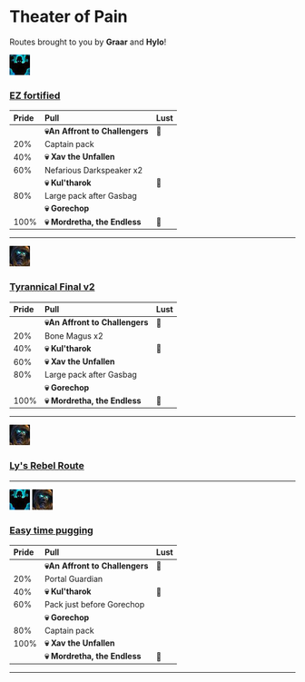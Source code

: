 # Theater of Pain


Routes brought to you by **Graar** and **Hylo**!



![Fortified](../__media/fortified.png)

### [EZ fortified](https://raw.githubusercontent.com/holicron/Routes/main/Theater%20of%20Pain/EZ_Fortified.txt)

| Pride | Pull | Lust |
| :-- | :-- | :-- |
| | **💀An Affront to Challengers** | 💢 |
| 20%  | Captain pack | |
| 40% | **💀 Xav the Unfallen** | |
| 60%  | Nefarious Darkspeaker x2 | |
|   | **💀 Kul'tharok** | 💢 |
| 80% | Large pack after Gasbag | |
| |  **💀 Gorechop** | |
| 100% | **💀 Mordretha, the Endless** | 💢 |

---


![Tyrannical](../__media/tyrannical.png)

### [Tyrannical Final v2](https://raw.githubusercontent.com/holicron/Routes/main/Theater%20of%20Pain/Tyrannical_Final_v2.txt)

| Pride | Pull | Lust |
| :-- | :-- | :-- |
| | **💀An Affront to Challengers** | 💢 |
| 20% | Bone Magus x2 | |
| 40% | **💀 Kul'tharok** | 💢 |
| 60% | **💀 Xav the Unfallen** |  |
| 80% | Large pack after Gasbag | |
| |  **💀 Gorechop** | |
| 100% | **💀 Mordretha, the Endless** | 💢 |

---

![Tyrannical](../__media/tyrannical.png)

### [Ly's Rebel Route](https://raw.githubusercontent.com/holicron/Routes/main/Theater%20of%20Pain/Ly's_Rebel_Route.txt)


---

![Fortified](../__media/fortified.png) ![Tyrannical](../__media/tyrannical.png)

### [Easy time pugging](https://raw.githubusercontent.com/holicron/Routes/main/Theater%20of%20Pain/Easy_time_pugging.txt)

| Pride | Pull | Lust |
| :-- | :-- | :-- |
| | **💀An Affront to Challengers** | 💢 |
| 20%  | Portal Guardian | |
| 40% | **💀 Kul'tharok** | 💢 |
| 60% | Pack just before Gorechop |  |
| | **💀 Gorechop** |  |
| 80% | Captain pack |  |
| 100% | **💀 Xav the Unfallen** |  |
|  | **💀 Mordretha, the Endless** | 💢 |

---
